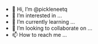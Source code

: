 - 👋 Hi, I’m @pickleneetq
- 👀 I’m interested in ...
- 🌱 I’m currently learning ...
- 💞️ I’m looking to collaborate on ...
- 📫 How to reach me ...

<!---
pickleneetq/pickleneetq is a ✨ special ✨ repository because its `README.md` (this file) appears on your GitHub profile.
You can click the Preview link to take a look at your changes.
--->
